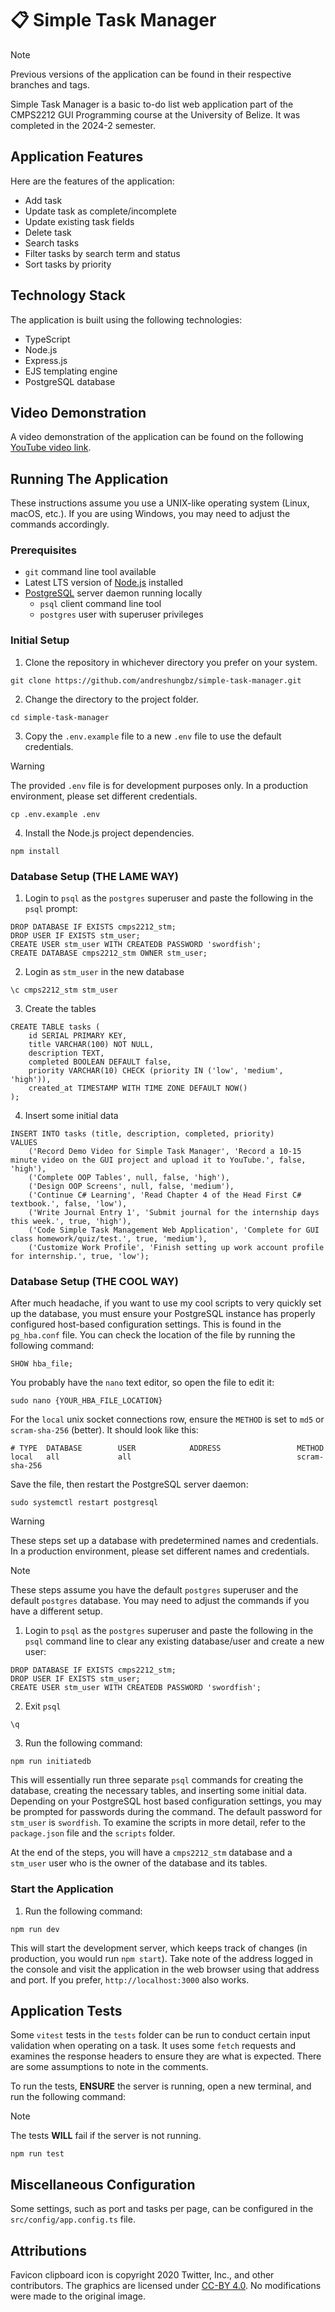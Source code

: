 # 📋 Simple Task Manager

> [!NOTE]
> Previous versions of the application can be found in their respective branches and tags.

Simple Task Manager is a basic to-do list web application part of the CMPS2212 GUI Programming course at the University of Belize. It was completed in the 2024-2 semester.

## Application Features

Here are the features of the application:

- Add task
- Update task as complete/incomplete
- Update existing task fields
- Delete task
- Search tasks
- Filter tasks by search term and status
- Sort tasks by priority

## Technology Stack

The application is built using the following technologies:

- TypeScript
- Node.js
- Express.js
- EJS templating engine
- PostgreSQL database

## Video Demonstration

A video demonstration of the application can be found on the following [YouTube video link](https://youtu.be/gLKjjvNg1x8?si=yx7Aebu2EUfmEgiz).

## Running The Application

These instructions assume you use a UNIX-like operating system (Linux, macOS, etc.). If you are using Windows, you may need to adjust the commands accordingly.

### Prerequisites

- `git` command line tool available
- Latest LTS version of [Node.js](https://nodejs.org/en) installed
- [PostgreSQL](https://www.postgresql.org/) server daemon running locally
  - `psql` client command line tool
  - `postgres` user with superuser privileges

### Initial Setup

1. Clone the repository in whichever directory you prefer on your system.

```
git clone https://github.com/andreshungbz/simple-task-manager.git
```

2. Change the directory to the project folder.

```
cd simple-task-manager
```

3. Copy the `.env.example` file to a new `.env` file to use the default credentials.

> [!WARNING]
> The provided `.env` file is for development purposes only. In a production environment, please set different credentials.

```
cp .env.example .env
```

4. Install the Node.js project dependencies.

```
npm install
```

### Database Setup (THE LAME WAY)

1. Login to `psql` as the `postgres` superuser and paste the following in the `psql` prompt:

```
DROP DATABASE IF EXISTS cmps2212_stm;
DROP USER IF EXISTS stm_user;
CREATE USER stm_user WITH CREATEDB PASSWORD 'swordfish';
CREATE DATABASE cmps2212_stm OWNER stm_user;
```

2. Login as `stm_user` in the new database

```
\c cmps2212_stm stm_user
```

3. Create the tables

```
CREATE TABLE tasks (
    id SERIAL PRIMARY KEY,
    title VARCHAR(100) NOT NULL,
    description TEXT,
    completed BOOLEAN DEFAULT false,
    priority VARCHAR(10) CHECK (priority IN ('low', 'medium', 'high')),
    created_at TIMESTAMP WITH TIME ZONE DEFAULT NOW()
);
```

4. Insert some initial data

```
INSERT INTO tasks (title, description, completed, priority)
VALUES
    ('Record Demo Video for Simple Task Manager', 'Record a 10-15 minute video on the GUI project and upload it to YouTube.', false, 'high'),
    ('Complete OOP Tables', null, false, 'high'),
    ('Design OOP Screens', null, false, 'medium'),
    ('Continue C# Learning', 'Read Chapter 4 of the Head First C# textbook.', false, 'low'),
    ('Write Journal Entry 1', 'Submit journal for the internship days this week.', true, 'high'),
    ('Code Simple Task Management Web Application', 'Complete for GUI class homework/quiz/test.', true, 'medium'),
    ('Customize Work Profile', 'Finish setting up work account profile for internship.', true, 'low');
```

### Database Setup (THE COOL WAY)

After much headache, if you want to use my cool scripts to very quickly set up the database, you must ensure your PostgreSQL instance has properly configured host-based configuration settings. This is found in the `pg_hba.conf` file. You can check the location of the file by running the following command:

```
SHOW hba_file;
```

You probably have the `nano` text editor, so open the file to edit it:

```
sudo nano {YOUR_HBA_FILE_LOCATION}
```

For the `local` unix socket connections row, ensure the `METHOD` is set to `md5` or `scram-sha-256` (better). It should look like this:

```
# TYPE  DATABASE        USER            ADDRESS                 METHOD
local   all             all                                     scram-sha-256
```

Save the file, then restart the PostgreSQL server daemon:

```
sudo systemctl restart postgresql
```

> [!WARNING]
> These steps set up a database with predetermined names and credentials. In a production environment, please set different names and credentials.

> [!NOTE]
> These steps assume you have the default `postgres` superuser and the default `postgres` database. You may need to adjust the commands if you have a different setup.

1. Login to `psql` as the `postgres` superuser and paste the following in the `psql` command line to clear any existing database/user and create a new user:

```
DROP DATABASE IF EXISTS cmps2212_stm;
DROP USER IF EXISTS stm_user;
CREATE USER stm_user WITH CREATEDB PASSWORD 'swordfish';
```

2. Exit `psql`

```
\q
```

3. Run the following command:

```
npm run initiatedb
```

This will essentially run three separate `psql` commands for creating the database, creating the necessary tables, and inserting some initial data. Depending on your PostgreSQL host based configuration settings, you may be prompted for passwords during the command. The default password for `stm_user` is `swordfish`. To examine the scripts in more detail, refer to the `package.json` file and the `scripts` folder.

At the end of the steps, you will have a `cmps2212_stm` database and a `stm_user` user who is the owner of the database and its tables.

### Start the Application

1. Run the following command:

```
npm run dev
```

This will start the development server, which keeps track of changes (in production, you would run `npm start`). Take note of the address logged in the console and visit the application in the web browser using that address and port. If you prefer, `http://localhost:3000` also works.

## Application Tests

Some `vitest` tests in the `tests` folder can be run to conduct certain input validation when operating on a task. It uses some `fetch` requests and examines the response headers to ensure they are what is expected. There are some assumptions to note in the comments.

To run the tests, **ENSURE** the server is running, open a new terminal, and run the following command:

> [!NOTE]
> The tests **WILL** fail if the server is not running.

```
npm run test
```

## Miscellaneous Configuration

Some settings, such as port and tasks per page, can be configured in the `src/config/app.config.ts` file.

## Attributions

Favicon clipboard icon is copyright 2020 Twitter, Inc., and other contributors. The graphics are licensed under [CC-BY 4.0](https://creativecommons.org/licenses/by/4.0/). No modifications were made to the original image.
